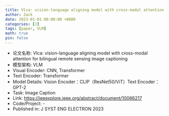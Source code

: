 ```yaml
---
title: Vlca: vision-language aligning model with cross-modal attention for bilingual remote sensing image captioning
author: Zack
date: 2023-01-01 00:00:00 +0800
categories: [J]
tags: [paper, VLM]
math: true
pin: false
---
```

- 论文名称: Vlca: vision-language aligning model with cross-modal attention for bilingual remote sensing image captioning
- 模型架构: VLM
- Visual Encoder: CNN, Transformer
- Text Encoder: Transformer
- Model Details: Vision Encoder：CLIP（ResNet50/ViT）Text Encoder：GPT-2
- Task: Image Caption
- Link: https://ieeexplore.ieee.org/abstract/document/10066217
- Code/Project: -
- Published in: J SYST ENG ELECTRON 2023
